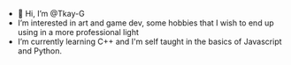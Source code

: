 - 👋 Hi, I’m @Tkay-G
-   I’m interested in art and game dev, some hobbies that I wish to end up using in a more professional light
-  I’m currently learning C++ and I'm self taught in the basics of Javascript and Python. 
  
